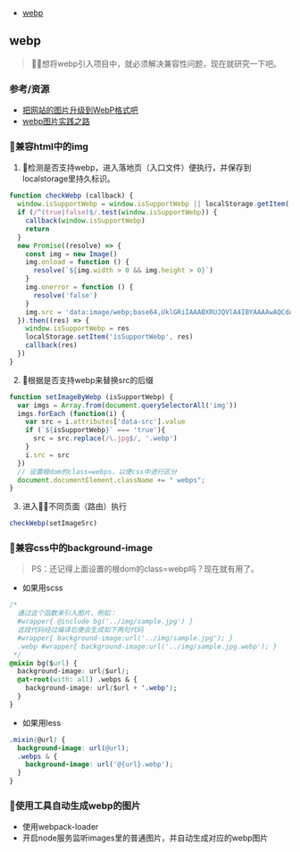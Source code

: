 - [webp](#webp)

## webp
> 想将webp引入项目中，就必须解决兼容性问题，现在就研究一下吧。

### 参考/资源
- [把网站的图片升级到WebP格式吧](https://segmentfault.com/a/1190000007482148)
- [webp图片实践之路](http://web.jobbole.com/87650/)

### 兼容html中的img

1. 检测是否支持webp，进入落地页（入口文件）便执行，并保存到localstorage里持久标识。
```js
function checkWebp (callback) {
  window.isSupportWebp = window.isSupportWebp || localStorage.getItem('isSupportWebp')
  if (/^(true|false)$/.test(window.isSupportWebp)) {
    callback(window.isSupportWebp)
    return
  }
  new Promise((resolve) => {
    const img = new Image()
    img.onload = function () {
      resolve(`${img.width > 0 && img.height > 0}`)
    }
    img.onerror = function () {
      resolve('false')
    }
    img.src = 'data:image/webp;base64,UklGRiIAAABXRUJQVlA4IBYAAAAwAQCdASoBAAEADsD+JaQAA3AAAAAA';
  }).then((res) => {
    window.isSupportWebp = res
    localStorage.setItem('isSupportWebp', res)
    callback(res)
  })
}
```

2. 根据是否支持webp来替换src的后缀
```js
function setImageByWebp (isSupportWebp) {
  var imgs = Array.from(document.querySelectorAll('img'))
  imgs.forEach (function(i) {
    var src = i.attributes['data-src'].value
    if (`${isSupportWebp}` === 'true'){
      src = src.replace(/\.jpg$/, '.webp')
    }
    i.src = src
  })
  // 设置根dom的class=webps，以便css中进行区分
  document.documentElement.className += " webps";
}
```

3. 进入不同页面（路由）执行
```js
checkWebp(setImageSrc)
```

### 兼容css中的background-image
> PS：还记得上面设置的根dom的class=webp吗？现在就有用了。

- 如果用scss
```css
/*
  通过这个函数来引入图片，例如：
  #wrapper{ @include bg('../img/sample.jpg') }
  这段代码经过编译后便会生成如下两句代码
  #wrapper{ background-image:url('../img/sample.jpg'); }
  .webp #wrapper{ background-image:url('../img/sample.jpg.webp'); }
 */
@mixin bg($url) {
  background-image: url($url);
  @at-root(with: all) .webps & {
    background-image: url($url + '.webp');
  }
}
```

- 如果用less
```css
.mixin(@url) {
  background-image: url(@url);
  .webps & {
    background-image: url('@{url}.webp');
  }
}
```

### 使用工具自动生成webp的图片
- 使用webpack-loader
- 开启node服务监听images里的普通图片，并自动生成对应的webp图片
